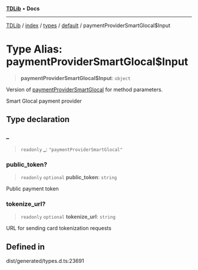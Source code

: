 [**TDLib**](../../../../../../README.md) • **Docs**

***

[TDLib](../../../../../../modules.md) / [index](../../../../../README.md) / [types](../../../README.md) / [default](../README.md) / paymentProviderSmartGlocal$Input

# Type Alias: paymentProviderSmartGlocal$Input

> **paymentProviderSmartGlocal$Input**: `object`

Version of [paymentProviderSmartGlocal](paymentProviderSmartGlocal.md) for method parameters.

Smart Glocal payment provider

## Type declaration

### \_

> `readonly` **\_**: `"paymentProviderSmartGlocal"`

### public\_token?

> `readonly` `optional` **public\_token**: `string`

Public payment token

### tokenize\_url?

> `readonly` `optional` **tokenize\_url**: `string`

URL for sending card tokenization requests

## Defined in

dist/generated/types.d.ts:23691
